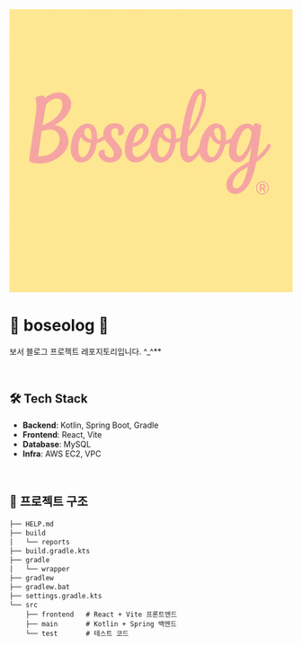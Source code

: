 
<img src="https://github.com/boseoPark/boseo-file-repo/blob/main/boseolog.png" />



# 🩵 boseolog 🩵
보서 블로그 프로젝트 레포지토리입니다. ^_^**

<br>

## 🛠 Tech Stack
- **Backend**: Kotlin, Spring Boot, Gradle
- **Frontend**: React, Vite
- **Database**: MySQL
- **Infra**: AWS EC2, VPC

<br>

## 📂 프로젝트 구조
```
├── HELP.md
├── build
│   └── reports
├── build.gradle.kts
├── gradle
│   └── wrapper
├── gradlew
├── gradlew.bat
├── settings.gradle.kts
└── src
    ├── frontend   # React + Vite 프론트엔드
    ├── main       # Kotlin + Spring 백엔드
    └── test       # 테스트 코드
```
